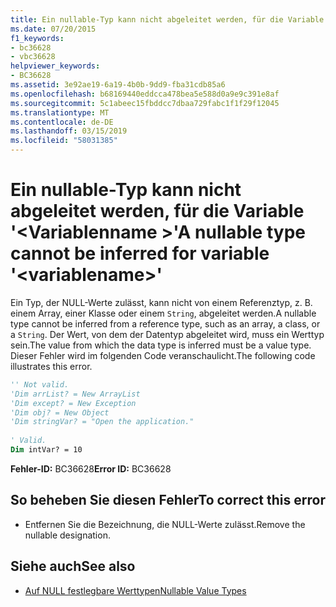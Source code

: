 ```yaml
---
title: Ein nullable-Typ kann nicht abgeleitet werden, für die Variable '<variablename>'
ms.date: 07/20/2015
f1_keywords:
- bc36628
- vbc36628
helpviewer_keywords:
- BC36628
ms.assetid: 3e92ae19-6a19-4b0b-9dd9-fba31cdb85a6
ms.openlocfilehash: b68169440eddcca478bea5e588d0a9e9c391e8af
ms.sourcegitcommit: 5c1abeec15fbddcc7dbaa729fabc1f1f29f12045
ms.translationtype: MT
ms.contentlocale: de-DE
ms.lasthandoff: 03/15/2019
ms.locfileid: "58031385"
---
```

# <a name="a-nullable-type-cannot-be-inferred-for-variable-variablename"></a><span data-ttu-id="f397c-102">Ein nullable-Typ kann nicht abgeleitet werden, für die Variable '\<Variablenname >'</span><span class="sxs-lookup"><span data-stu-id="f397c-102">A nullable type cannot be inferred for variable '\<variablename>'</span></span>
<span data-ttu-id="f397c-103">Ein Typ, der NULL-Werte zulässt, kann nicht von einem Referenztyp, z. B. einem Array, einer Klasse oder einem `String`, abgeleitet werden.</span><span class="sxs-lookup"><span data-stu-id="f397c-103">A nullable type cannot be inferred from a reference type, such as an array, a class, or a `String`.</span></span> <span data-ttu-id="f397c-104">Der Wert, von dem der Datentyp abgeleitet wird, muss ein Werttyp sein.</span><span class="sxs-lookup"><span data-stu-id="f397c-104">The value from which the data type is inferred must be a value type.</span></span> <span data-ttu-id="f397c-105">Dieser Fehler wird im folgenden Code veranschaulicht.</span><span class="sxs-lookup"><span data-stu-id="f397c-105">The following code illustrates this error.</span></span>  
  
```vb  
'' Not valid.   
'Dim arrList? = New ArrayList  
'Dim except? = New Exception  
'Dim obj? = New Object  
'Dim stringVar? = "Open the application."  
  
' Valid.  
Dim intVar? = 10  
```  
  
 <span data-ttu-id="f397c-106">**Fehler-ID:** BC36628</span><span class="sxs-lookup"><span data-stu-id="f397c-106">**Error ID:** BC36628</span></span>  
  
## <a name="to-correct-this-error"></a><span data-ttu-id="f397c-107">So beheben Sie diesen Fehler</span><span class="sxs-lookup"><span data-stu-id="f397c-107">To correct this error</span></span>  
  
-   <span data-ttu-id="f397c-108">Entfernen Sie die Bezeichnung, die NULL-Werte zulässt.</span><span class="sxs-lookup"><span data-stu-id="f397c-108">Remove the nullable designation.</span></span>  
  
## <a name="see-also"></a><span data-ttu-id="f397c-109">Siehe auch</span><span class="sxs-lookup"><span data-stu-id="f397c-109">See also</span></span>

- [<span data-ttu-id="f397c-110">Auf NULL festlegbare Werttypen</span><span class="sxs-lookup"><span data-stu-id="f397c-110">Nullable Value Types</span></span>](../../visual-basic/programming-guide/language-features/data-types/nullable-value-types.md)

